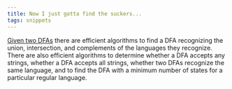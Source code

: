 ```yaml
---
title: Now I just gotta find the suckers...
tags: snippets
---
```


[Given two DFAs](http://en.wikipedia.org/wiki/Deterministic_finite_automaton "Deterministic finite-state machine - Wikipedia, the free encyclopedia") there are efficient algorithms to find a DFA recognizing the union, intersection, and complements of the languages they recognize. There are also efficient algorithms to determine whether a DFA accepts any strings, whether a DFA accepts all strings, whether two DFAs recognize the same language, and to find the DFA with a minimum number of states for a particular regular language.
